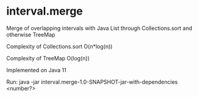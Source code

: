 # interval.merge
Merge of overlapping intervals with Java List through Collections.sort and otherwise TreeMap

Complexity of Collections.sort O(n*log(n))

Complexity of TreeMap O(log(n))

Implemented on Java 11

Run: java -jar interval.merge-1.0-SNAPSHOT-jar-with-dependencies <number?>
